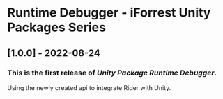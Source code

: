 # Runtime Debugger - iForrest Unity Packages Series

## [1.0.0] - 2022-08-24

### This is the first release of *Unity Package Runtime Debugger*.

Using the newly created api to integrate Rider with Unity.
